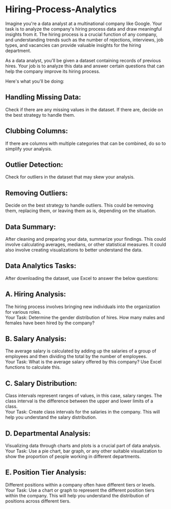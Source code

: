 # Hiring-Process-Analytics

Imagine you're a data analyst at a multinational company like Google. Your task is to analyze the company's hiring process data and draw meaningful insights from it. The hiring process is a crucial function of any company, and understanding trends such as the number of rejections, interviews, job types, and vacancies can provide valuable insights for the hiring department.

As a data analyst, you'll be given a dataset containing records of previous hires. Your job is to analyze this data and answer certain questions that can help the company improve its hiring process.

Here's what you'll be doing:

## Handling Missing Data:   
Check if there are any missing values in the dataset. If there are, decide on the best strategy to handle them.

## Clubbing Columns:   
If there are columns with multiple categories that can be combined, do so to simplify your analysis.

## Outlier Detection:   
Check for outliers in the dataset that may skew your analysis.

## Removing Outliers:   
Decide on the best strategy to handle outliers. This could be removing them, replacing them, or leaving them as is, depending on the situation.

## Data Summary:  
After cleaning and preparing your data, summarize your findings. This could involve calculating averages, medians, or other statistical measures. It could also involve creating visualizations to better understand the data.


## Data Analytics Tasks:

After downloading the dataset, use Excel to answer the below questions:

## A. Hiring Analysis:   
The hiring process involves bringing new individuals into the organization for various roles.  
Your Task: Determine the gender distribution of hires. How many males and females have been hired by the company?

## B. Salary Analysis:   
The average salary is calculated by adding up the salaries of a group of employees and then dividing the total by the number of employees.  
Your Task: What is the average salary offered by this company? Use Excel functions to calculate this.

## C. Salary Distribution:  
Class intervals represent ranges of values, in this case, salary ranges. The class interval is the difference between the upper and lower limits of a class.  
Your Task: Create class intervals for the salaries in the company. This will help you understand the salary distribution.

## D. Departmental Analysis:   
Visualizing data through charts and plots is a crucial part of data analysis.    
Your Task: Use a pie chart, bar graph, or any other suitable visualization to show the proportion of people working in different departments.

## E. Position Tier Analysis:   
Different positions within a company often have different tiers or levels.  
Your Task: Use a chart or graph to represent the different position tiers within the company. This will help you understand the distribution of positions across different tiers.

